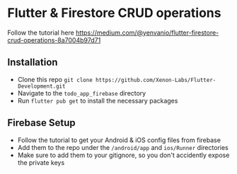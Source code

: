 # Flutter & Firestore CRUD operations

Follow the tutorial here https://medium.com/@yenvanio/flutter-firestore-crud-operations-8a7004b97d71

## Installation

- Clone this repo `git clone https://github.com/Xenon-Labs/Flutter-Development.git`
- Navigate to the `todo_app_firebase` directory
- Run `flutter pub get` to install the necessary packages

## Firebase Setup

- Follow the tutorial to get your Android & iOS config files from firebase
- Add them to the repo under the `/android/app` and `ios/Runner` directories
- Make sure to add them to your gitignore, so you don't accidently expose the private keys
